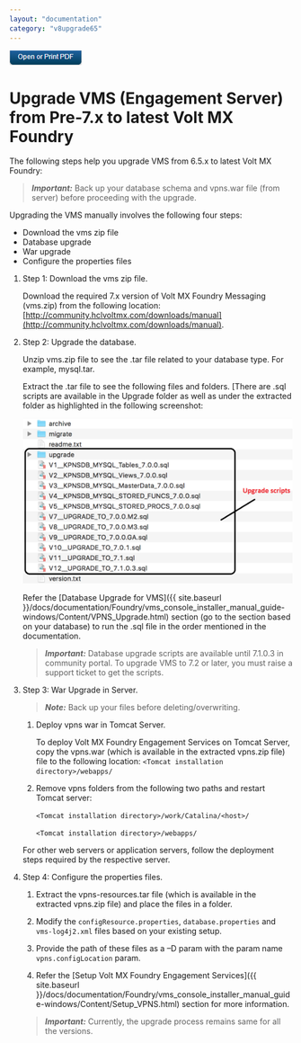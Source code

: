 ```yaml
---
layout: "documentation"
category: "v8upgrade65"
---
```

                           

[![](Resources/Images/pdf.png)](http://docs.voltmx.com/voltmxlibrary/beta/v8upgrade65.pdf "VoltMX Foundry UpgradeHUB Guide")


Upgrade VMS (Engagement Server) from Pre-7.x to latest Volt MX Foundry
==================================================================

The following steps help you upgrade VMS from 6.5.x to latest Volt MX Foundry:

> **_Important:_** Back up your database schema and vpns.war file (from server) before proceeding with the upgrade.

Upgrading the VMS manually involves the following four steps:

*   Download the vms zip file
*   Database upgrade
*   War upgrade
*   Configure the properties files

1.  Step 1: Download the vms zip file.
    
    Download the required 7.x version of Volt MX Foundry Messaging (vms.zip) from the following location: [http://community.hclvoltmx.com/downloads/manual](http://community.hclvoltmx.com/downloads/manual).
    

1.  Step 2: Upgrade the database.
    
    Unzip vms.zip file to see the .tar file related to your database type. For example, mysql.tar.
    
    Extract the .tar file to see the following files and folders. \[There are .sql scripts are available in the Upgrade folder as well as under the extracted folder as highlighted in the following screenshot:
    
    ![](Resources/Images/mfupgrade/mfupgrade_6_542x331.png)
    
    Refer the [Database Upgrade for VMS]({{ site.baseurl }}/docs/documentation/Foundry/vms_console_installer_manual_guide-windows/Content/VPNS_Upgrade.html) section (go to the section based on your database) to run the .sql file in the order mentioned in the documentation.
    
    > **_Important:_** Database upgrade scripts are available until 7.1.0.3 in community portal. To upgrade VMS to 7.2 or later, you must raise a support ticket to get the scripts.
    
2.  Step 3: War Upgrade in Server.
    
    > **_Note:_** Back up your files before deleting/overwriting.
    
    1.  Deploy vpns war in Tomcat Server.
        
        To deploy Volt MX Foundry Engagement Services on Tomcat Server, copy the vpns.war (which is available in the extracted vpns.zip file) file to the following location: `<Tomcat installation directory>/webapps/`
        
    2.  Remove vpns folders from the following two paths and restart Tomcat server:
        
        `<Tomcat installation directory>/work/Catalina/<host>/`
        
        `<Tomcat installation directory>/webapps/`
        
    
    For other web servers or application servers, follow the deployment steps required by the respective server.
    
3.  Step 4: Configure the properties files.
    
    1.  Extract the vpns-resources.tar file (which is available in the extracted vpns.zip file) and place the files in a folder.
        
    2.  Modify the `configResource.properties`, `database.properties` and `vms-log4j2.xml` files based on your existing setup.
        
    3.  Provide the path of these files as a –D param with the param name `vpns.configLocation` param.
        
    4.  Refer the [Setup Volt MX Foundry Engagement Services]({{ site.baseurl }}/docs/documentation/Foundry/vms_console_installer_manual_guide-windows/Content/Setup_VPNS.html) section for more information.
        
    
    > **_Important:_** Currently, the upgrade process remains same for all the versions.
